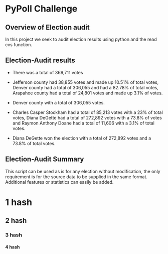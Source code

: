 # PyPoll Challenge

## Overview of Election audit
In this project we seek to audit election results using python and the read cvs
function.

## Election-Audit results
- There was a total of 369,711 votes

- Jefferson county had 38,855 votes and made up 10.51% of total votes, Denver
  county had a total of 306,055 and had a 82.78% of total votes, Arapahoe county
  had a total of 24,801 votes and made up 3.1% of votes.

- Denver county with a total of 306,055 votes.

- Charles Casper Stockham had a total of 85,213 votes with a 23% of total votes,
  Diana DeGette had a total of 272,892 votes with a 73.8% of votes and Raymon
  Anthony Doane had a total of 11,606 with a 3.1% of total votes.

- Diana DeGette won the election with a total of 272,892 votes and a 73.8% of
  total votes.

## Election-Audit Summary

This script can be used as is for any election without modification, the only
requirement is for the source data to be supplied in the same format. Additional
features or statistics can easily be added.

# 1 hash
## 2 hash
### 3 hash
#### 4 hash
